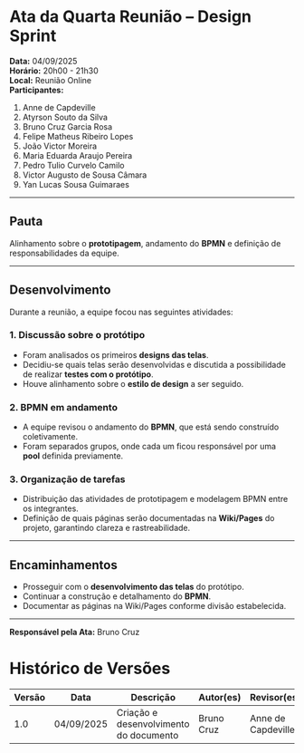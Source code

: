 # Ata da Quarta Reunião – Design Sprint

**Data:** 04/09/2025  
**Horário:** 20h00 - 21h30  
**Local:** Reunião Online  
**Participantes:**
<br>
1. Anne de Capdeville
2. Atyrson Souto da Silva
3. Bruno Cruz Garcia Rosa
4. Felipe Matheus Ribeiro Lopes
5. João Victor Moreira
6. Maria Eduarda Araujo Pereira
7. Pedro Tulio Curvelo Camilo
8. Victor Augusto de Sousa Câmara
9. Yan Lucas Sousa Guimaraes

---

## Pauta
Alinhamento sobre o **prototipagem**, andamento do **BPMN** e definição de responsabilidades da equipe.

---

## Desenvolvimento

Durante a reunião, a equipe focou nas seguintes atividades:

### 1. Discussão sobre o protótipo
- Foram analisados os primeiros **designs das telas**.  
- Decidiu-se quais telas serão desenvolvidas e discutida a possibilidade de realizar **testes com o protótipo**.  
- Houve alinhamento sobre o **estilo de design** a ser seguido.  

### 2. BPMN em andamento
- A equipe revisou o andamento do **BPMN**, que está sendo construído coletivamente.  
- Foram separados grupos, onde cada um ficou responsável por uma **pool** definida previamente.  

### 3. Organização de tarefas
- Distribuição das atividades de prototipagem e modelagem BPMN entre os integrantes.  
- Definição de quais páginas serão documentadas na **Wiki/Pages** do projeto, garantindo clareza e rastreabilidade.  

---

## Encaminhamentos
- Prosseguir com o **desenvolvimento das telas** do protótipo.  
- Continuar a construção e detalhamento do **BPMN**.  
- Documentar as páginas na Wiki/Pages conforme divisão estabelecida.  

---

**Responsável pela Ata:** Bruno Cruz

# Histórico de Versões
| Versão | Data       | Descrição                              | Autor(es)  | Revisor(es) |
| ------ | ---------- | -------------------------------------- | ---------- | ----------- |
| 1.0    | 04/09/2025 | Criação e desenvolvimento do documento | Bruno Cruz | Anne de Capdeville           |